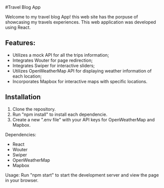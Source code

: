#Travel Blog App

Welcome to my travel blog App! this web site has the porpuse of showcasing my travels experiences. This web application was developed using React.

## Features:

- Utilizes a mock API for all the trips information;
- Integrates Wouter for page redirection;
- Integrates Swiper for interactive sliders;
- Utilizes OpenWeatherMap API for displaying weather information of each location;
- Incorporates Mapbox for interactive maps with specific locations.

## Installation
1. Clone the repository.
2. Run "npm install" to install each dependencie.
3. Create a new ".env file" with your API keys for OpenWeatherMap and Mapbox.

Dependencies:
 - React
 - Wouter
 - Swiper
 - OpenWeatherMap
 - Mapbox


 Usage: 
 Run "npm start" to start the development server and view the page in your browser.